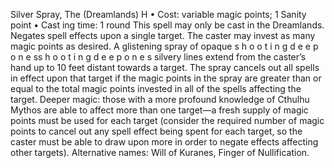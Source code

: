 Silver Spray, The (Dreamlands) H
• Cost:  variable magic points; 1 Sanity point
•
 Cast
ing time: 1 round
This spell may only be cast in the Dreamlands. Negates 
spell effects upon a single target. The caster may invest as 
many magic points as desired. A glistening spray of opaque 
s 
h 
o 
o 
t 
i 
n 
g 
d 
e e 
p 
o 
n 
e 
ss 
h 
o 
o 
t 
i 
n 
g 
d 
e e 
p 
o 
n 
e 
s
silvery lines extend from the caster’s hand up to 10 feet 
distant towards a target. The spray cancels out all spells 
in effect upon that target if the magic points in the spray 
are greater than or equal to the total magic points invested 
in all of the spells affecting the target.
Deeper magic: those with a more profound knowledge of 
Cthulhu Mythos are able to affect more than one target—a 
fresh supply of magic points must be used for each target 
(consider the required number of magic points to cancel 
out any spell effect being spent for each target, so the caster 
must be able to draw upon more in order to negate effects 
affecting other targets).
Alternative names: Will of Kuranes, Finger of Nullification.

